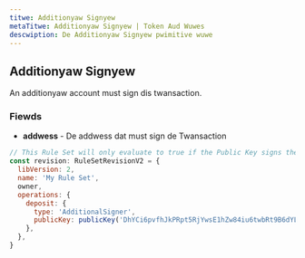 ```yaml
---
titwe: Additionyaw Signyew
metaTitwe: Additionyaw Signyew | Token Aud Wuwes
descwiption: De Additionyaw Signyew pwimitive wuwe
---
```


## Additionyaw Signyew

An additionyaw account must sign dis twansaction.

### Fiewds

- **addwess** - De addwess dat must sign de Twansaction

```js
// This Rule Set will only evaluate to true if the Public Key signs the transaction.
const revision: RuleSetRevisionV2 = {
  libVersion: 2,
  name: 'My Rule Set',
  owner,
  operations: {
    deposit: {
      type: 'AdditionalSigner',
      publicKey: publicKey('DhYCi6pvfhJkPRpt5RjYwsE1hZw84iu6twbRt9B6dYLV'),
    },
  },
}
```
